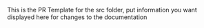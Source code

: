 This is the PR Template for the src folder, put information you want displayed here for changes to the documentation